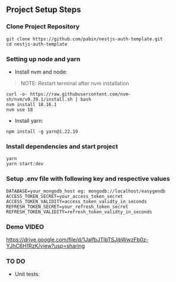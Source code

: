 ## Project Setup Steps

### Clone Project Repository
```
git clone https://github.com/pabin/nestjs-auth-template.git
cd nestjs-auth-template
```

### Setting up node and yarn

- Install nvm and node:

> NOTE: Restart terminal after nvm installation

```
curl -o- https://raw.githubusercontent.com/nvm-sh/nvm/v0.39.1/install.sh | bash
nvm install 18.16.1
nvm use 18
```

- Install yarn:

```
npm install -g yarn@1.22.19
```

### Install dependencies and start project
```
yarn
yarn start:dev
```

### Setup .env file with following key and respective values
```
DATABASE=your_mongodb_host eg: mongodb://localhost/easygendb
ACCESS_TOKEN_SECRET=your_access_token_secret
ACCESS_TOKEN_VALIDITY=access_token_validty_in_seconds
REFRESH_TOKEN_SECRET=your_refresh_token_secret
REFRESH_TOKEN_VALIDITY=refresh_token_validty_in_seconds
```

### Demo VIDEO
https://drive.google.com/file/d/1JalfbJTIbTSJjbWwzFb0z-YJhC6H1RzK/view?usp=sharing

### TO DO
- Unit tests:


